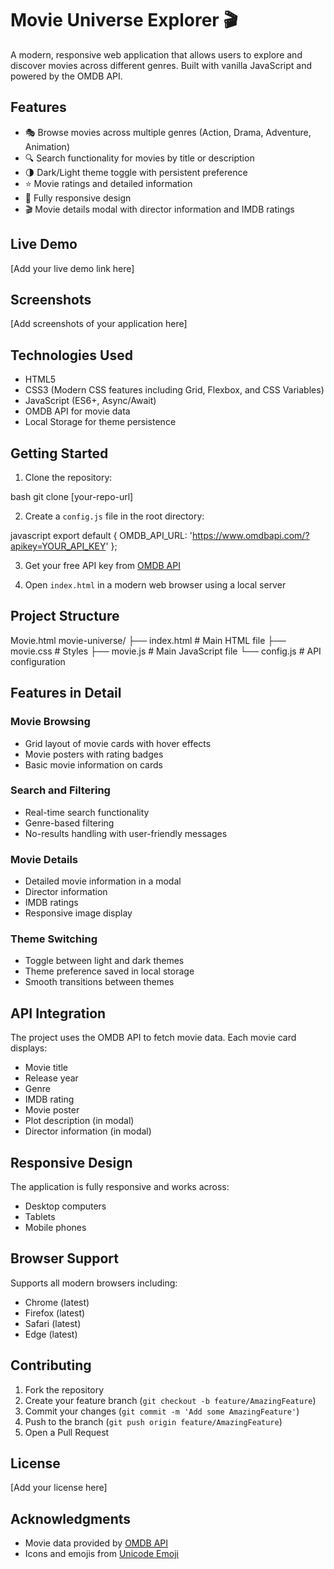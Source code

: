 # Movie Universe Explorer 🎬

A modern, responsive web application that allows users to explore and discover movies across different genres. Built with vanilla JavaScript and powered by the OMDB API.

## Features

- 🎭 Browse movies across multiple genres (Action, Drama, Adventure, Animation)
- 🔍 Search functionality for movies by title or description
- 🌗 Dark/Light theme toggle with persistent preference
- ⭐ Movie ratings and detailed information
- 📱 Fully responsive design
- 🎬 Movie details modal with director information and IMDB ratings

## Live Demo

[Add your live demo link here]

## Screenshots

[Add screenshots of your application here]

## Technologies Used

- HTML5
- CSS3 (Modern CSS features including Grid, Flexbox, and CSS Variables)
- JavaScript (ES6+, Async/Await)
- OMDB API for movie data
- Local Storage for theme persistence

## Getting Started

1. Clone the repository:

bash
git clone [your-repo-url]


2. Create a `config.js` file in the root directory:

javascript
export default {
OMDB_API_URL: 'https://www.omdbapi.com/?apikey=YOUR_API_KEY'
};


3. Get your free API key from [OMDB API](http://www.omdbapi.com/)

4. Open `index.html` in a modern web browser using a local server

## Project Structure

Movie.html
movie-universe/
├── index.html # Main HTML file
├── movie.css # Styles
├── movie.js # Main JavaScript file
└── config.js # API configuration


## Features in Detail

### Movie Browsing
- Grid layout of movie cards with hover effects
- Movie posters with rating badges
- Basic movie information on cards

### Search and Filtering
- Real-time search functionality
- Genre-based filtering
- No-results handling with user-friendly messages

### Movie Details
- Detailed movie information in a modal
- Director information
- IMDB ratings
- Responsive image display

### Theme Switching
- Toggle between light and dark themes
- Theme preference saved in local storage
- Smooth transitions between themes

## API Integration

The project uses the OMDB API to fetch movie data. Each movie card displays:
- Movie title
- Release year
- Genre
- IMDB rating
- Movie poster
- Plot description (in modal)
- Director information (in modal)

## Responsive Design

The application is fully responsive and works across:
- Desktop computers
- Tablets
- Mobile phones

## Browser Support

Supports all modern browsers including:
- Chrome (latest)
- Firefox (latest)
- Safari (latest)
- Edge (latest)

## Contributing

1. Fork the repository
2. Create your feature branch (`git checkout -b feature/AmazingFeature`)
3. Commit your changes (`git commit -m 'Add some AmazingFeature'`)
4. Push to the branch (`git push origin feature/AmazingFeature`)
5. Open a Pull Request

## License

[Add your license here]

## Acknowledgments

- Movie data provided by [OMDB API](http://www.omdbapi.com/)
- Icons and emojis from [Unicode Emoji](https://unicode.org/emoji/charts/full-emoji-list.html)
